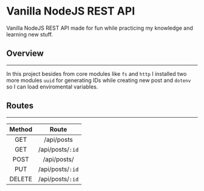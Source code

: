 # Vanilla NodeJS REST API 

Vanilla NodeJS REST API made for fun while practicing my knowledge and learning new stuff.

## Overview
---
In this project besides from core modules like `fs` and `http` I installed two more modules `uuid` for generating IDs while creating new post and `dotenv` so I can load enviromental variables.

## Routes
---

| Method |      Route       | 
|:------:|:---------------: | 
| GET    | /api/posts       |         
| GET    | /api/posts/`:id` | 
| POST   | /api/posts/      | 
| PUT    | /api/posts/`:id` | 
| DELETE | /api/posts/`:id` | 





